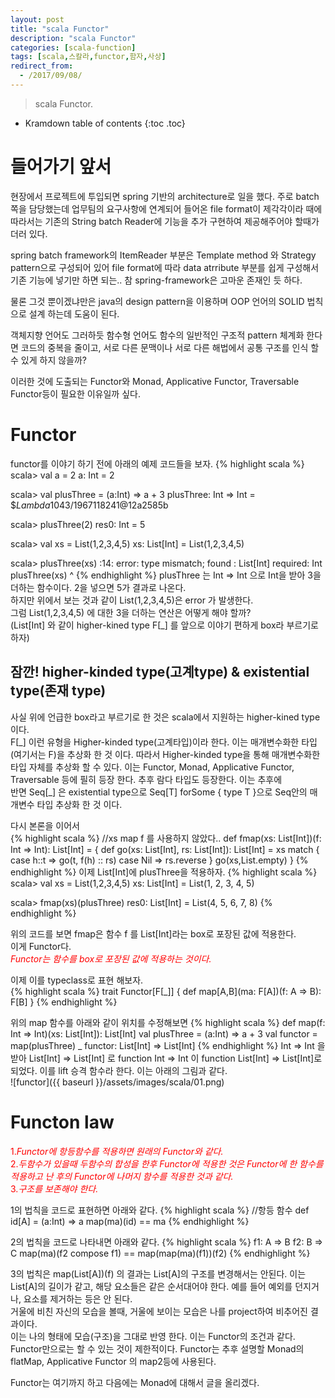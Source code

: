 ```yaml
---
layout: post
title: "scala Functor"
description: "scala Functor"
categories: [scala-function]
tags: [scala,스칼라,functor,함자,사상]
redirect_from:
  - /2017/09/08/
---
```


> scala Functor.
>


* Kramdown table of contents
{:toc .toc}

# 들어가기 앞서
현장에서 프로젝트에 투입되면 spring 기반의 architecture로 일을 했다. 주로 batch 쪽을 담당했는데 업무팀의 요구사항에 연계되어 들어온 file format이 제각각이라 때에 따라서는 기존의 String batch Reader에 기능을 추가 구현하여 제공해주어야 할때가 더러 있다.  

spring batch framework의 ItemReader 부분은 Template method 와 Strategy pattern으로 구성되어 있어 file format에 따라 data atrribute 부분를 쉽게 구성해서 기존 기능에 넣기만 하면 되는.. 참 spring-framework은 고마운 존재인 듯 하다.  

물론 그것 뿐이겠냐만은 java의 design pattern을 이용하며 OOP 언어의 SOLID 법칙으로 설계 하는데 도움이 된다.  

객체지향 언어도 그러하듯 함수형 언어도 함수의 일반적인 구조적 pattern 체계화 한다면 코드의 중복을 줄이고, 서로 다른 문맥이나 서로 다른 해법에서 공통 구조를 인식 할 수 있게 하지 않을까?

이러한 것에 도출되는 Functor와 Monad, Applicative Functor, Traversable Functor등이 필요한 이유일까 싶다.  



# Functor
functor를 이야기 하기 전에 아래의 예제 코드들을 보자.
{% highlight scala %}
scala> val a = 2
a: Int = 2
 
scala> val plusThree = (a:Int) => a + 3
plusThree: Int => Int = $$Lambda$1043/1967118241@12a2585b
 
scala> plusThree(2)
res0: Int = 5
 
scala> val xs = List(1,2,3,4,5)
xs: List[Int] = List(1,2,3,4,5)
 
scala> plusThree(xs)
:14: error: type mismatch;
 found   : List[Int]
 required: Int
       plusThree(xs)
                 ^
{% endhighlight %}
plusThree 는 Int => Int 으로 Int을 받아 3을 더하는 함수이다. 2을 넣으면 5가 결과로 나온다.  
하지만 위에서 보는 것과 같이 List(1,2,3,4,5)은 error 가 발생한다.  
그럼 List(1,2,3,4,5) 에 대한 3을 더하는 연산은 어떻게 해야 할까?  
(List[Int] 와 같이 higher-kined type F[_] 를 앞으로 이야기 편하게 box라 부르기로 하자)  

## 잠깐! higher-kinded type(고계type) & existential type(존재 type)
사실 위에 언급한 box라고 부르기로 한 것은 scala에서 지원하는 higher-kined type이다.  
F[\_] 이런 유형을 Higher-kinded type(고계타입)이라 한다. 이는 매개변수화한 타입 (여기서는 F)을 추상화 한 것 이다. 따라서 Higher-kinded type을 통해 매개변수화한 타입 자체를 추상화 할 수 있다. 이는 Functor, Monad, Applicative Functor, Traversable 등에 필히 등장 한다. 추후 람다 타입도 등장한다. 이는 추후에   
반면 Seq[\_] 은 existential type으로 Seq[T] forSome { type T }으로 Seq안의 매개변수 타입 추상화 한 것 이다.  

다시 본론을 이어서  
{% highlight scala %}
//xs map f 를 사용하지 않았다..
def fmap(xs: List[Int])(f: Int => Int): List[Int] = {
  def go(xs: List[Int], rs: List[Int]): List[Int] = xs match {
    case h::t => go(t, f(h) :: rs)
    case Nil => rs.reverse
  }
  go(xs,List.empty)
}
{% endhighlight %}
이제 List[Int]에 plusThree을 적용하자.
{% highlight scala %}
scala> val xs = List(1,2,3,4,5)
xs: List[Int] = List(1, 2, 3, 4, 5)
 
scala> fmap(xs)(plusThree)
res0: List[Int] = List(4, 5, 6, 7, 8)
{% endhighlight %}

위의 코드를 보면 fmap은 함수 f 를  List[Int]라는 box로 포장된 값에 적용한다.  
이게 Functor다.  
<span style="color:red">*Functor는 함수를 box로 포장된 값에 적용하는 것이다.*</span>

이제 이를 typeclass로 표현 해보자.  
{% highlight scala %}
trait Functor[F[_]] {
  def map[A,B](ma: F[A])(f: A => B): F[B]
}
{% endhighlight %}

위의 map 함수를 아래와 같이 위치를 수정해보면
{% highlight scala %}
def map(f: Int => Int)(xs: List[Int]): List[Int]
val plusThree = (a:Int) => a + 3
val functor = map(plusThree) _
functor: List[Int] => List[Int]
{% endhighlight %}
Int => Int 을 받아 List[Int] => List[Int] 로 function Int => Int 이 function List[Int] => List[Int]로 되었다. 이를 lift 승격 함수라 한다. 이는 아래의 그림과 같다.  
![functor]({{ baseurl }}/assets/images/scala/01.png)  

# Functon law
<span style="color:red">1.*Functor에 항등함수를 적용하면 원래의 Functor와 같다.*</span>  
<span style="color:red">2.*두함수가 있을때 두함수의 합성을 한후 Functor에 적용한 것은 Functor에 한 함수를 적용하고 난 후의 Functor에  나머지 함수를 적용한 것과 같다.*</span>  
<span style="color:red">3.*구조를 보존해야 한다.*</span>  

1의 법칙을 코드로 표현하면 아래와 같다. 
{% highlight scala %}
//항등 함수 
def id[A] = (a:Int) => a
map(ma)(id) == ma
{% endhighlight %}

2의 법칙을 코드로 나타내면 아래와 같다.
{% highlight scala %}
f1: A => B
f2: B => C
map(ma)(f2 compose f1) == map(map(ma)(f1))(f2)
{% endhighlight %}

3의 법칙은 map(List[A])(f) 의 결과는 List[A]의 구조를 변경해서는 안된다. 이는 List[A]의 길이가 같고, 해당 요소들은 같은 순서대어야 한다. 예를 들어 예외를 던지거나, 요소를 제거하는 등은 안 된다.  
거울에 비친 자신의 모습을 볼때, 거울에 보이는 모습은 나를 project하여 비추어진 결과이다.  
이는 나의 형태에 모습(구조)을 그대로 반영 한다. 이는 Functor의 조건과 같다.  
Functor만으로는 할 수 있는 것이 제한적이다. Functor는 추후 설명할 Monad의 flatMap, Applicative Functor 의 map2등에 사용된다.  

Functor는 여기까지 하고 다음에는 Monad에 대해서 글을 올리겠다.

[^1]: This is a footnote.

[kramdown]: https://kramdown.gettalong.org/
[Simple Texture]: https://github.com/yizeng/jekyll-theme-simple-texture
